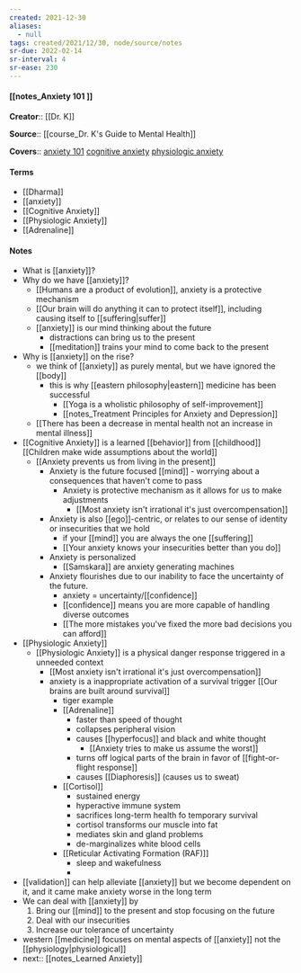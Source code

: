 ```yaml
---
created: 2021-12-30 
aliases:
  - null
tags: created/2021/12/30, node/source/notes
sr-due: 2022-02-14
sr-interval: 4
sr-ease: 230
---
```


#### [[notes_Anxiety 101 ]]

**Creator**:: [[Dr. K]]
 
**Source**:: [[course_Dr. K's Guide to Mental Health]]

**Covers**:: [anxiety 101](https://coaching.healthygamer.gg/guide/lessons/anxiety-101) [cognitive anxiety](https://coaching.healthygamer.gg/guide/lessons/cognitive-anxiety) [physiologic anxiety](https://coaching.healthygamer.gg/guide/lessons/physiologic-anxiety)

#### Terms

- [[Dharma]]
- [[anxiety]]
- [[Cognitive Anxiety]]
- [[Physiologic Anxiety]]
- [[Adrenaline]]

#### Notes

- What is [[anxiety]]?
- Why do we have [[anxiety]]?
	- [[Humans are a product of evolution]], anxiety is a protective mechanism
	- [[Our brain will do anything it can to protect itself]], including causing itself to [[suffering|suffer]]
	- [[anxiety]] is our mind thinking about the future
		- distractions can bring us to the present
		- [[meditation]] trains your mind to come back to the present
- Why is [[anxiety]] on the rise?
	- we think of [[anxiety]] as purely mental, but we have ignored the [[body]]
		- this is why [[eastern philosophy|eastern]] medicine has been successful
			- [[Yoga is a wholistic philosophy of self-improvement]]
			- [[notes_Treatment Principles for Anxiety and Depression]]
	- [[There has been a decrease in mental health not an increase in mental illness]]
- [[Cognitive Anxiety]] is a learned [[behavior]] from [[childhood]] [[Children make wide assumptions about the world]]
	- [[Anxiety prevents us from living in the present]]
		- Anxiety is the future focused [[mind]] - worrying about a consequences that haven't come to pass
			- Anxiety is protective mechanism as it allows for us to make adjustments
				- [[Most anxiety isn't irrational it's just overcompensation]]
		- Anxiety is also [[ego]]-centric, or relates to our sense of identity or insecurities that we hold
			- if your [[mind]] you are always the one [[suffering]]
			- [[Your anxiety knows your insecurities better than you do]]
		- Anxiety is personalized
			- [[Samskara]] are anxiety generating machines 
		- Anxiety flourishes due to our inability to face the uncertainty of the future.
			- anxiety = uncertainty/[[confidence]]
			- [[confidence]] means you are more capable of handling diverse outcomes
			- [[The more mistakes you've fixed the more bad decisions you can afford]]
- [[Physiologic Anxiety]]
	- [[Physiologic Anxiety]] is a physical danger response triggered in a unneeded context
		- [[Most anxiety isn't irrational it's just overcompensation]]
		- anxiety is a inappropriate activation of a survival trigger [[Our brains are built around survival]]
			- tiger example
			- [[Adrenaline]]
				- faster than speed of thought
				- collapses peripheral vision
				- causes [[hyperfocus]] and black and white thought
					- [[Anxiety tries to make us assume the worst]]
				- turns off logical parts of the brain in favor of [[fight-or-flight response]]
				- causes [[Diaphoresis]] (causes us to sweat)
			- [[Cortisol]]
				- sustained energy
				- hyperactive immune system
				- sacrifices long-term health fo temporary survival
				- cortisol transforms our muscle into fat
				- mediates skin and gland problems
				- de-marginalizes white blood cells
			- [[Reticular Activating Formation (RAF)]]
				- sleep and wakefulness
				- 
- [[validation]] can help alleviate [[anxiety]] but we become dependent on it, and it came make anxiety worse in the long term
- We can deal with [[anxiety]] by 
	1. Bring our [[mind]] to the present and stop focusing on the future
	2. Deal with our insecurities 
	3. Increase our tolerance of uncertainty
- western [[medicine]] focuses on mental aspects of [[anxiety]] not the [[physiology|physiological]] 
- next:: [[notes_Learned Anxiety]]
